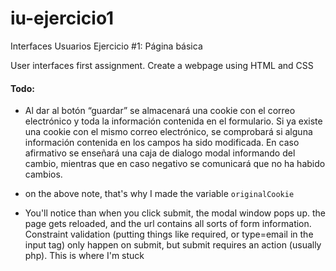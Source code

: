 # iu-ejercicio1
Interfaces Usuarios Ejercicio #1: Página básica

User interfaces first assignment. Create a webpage using HTML and CSS

#### Todo:
* Al dar al botón “guardar” se almacenará una cookie con el correo electrónico y
toda la información contenida en el formulario. Si ya existe una cookie con el
mismo correo electrónico, se comprobará si alguna información contenida en
los campos ha sido modificada. En caso afirmativo se enseñará una caja de
dialogo modal informando del cambio, mientras que en caso negativo se
comunicará que no ha habido cambios.

* on the above note, that's why I made the variable `originalCookie`
* You'll notice than when you click submit, the modal window pops up. the page gets reloaded, and the url contains all sorts of form information. Constraint validation (putting things like required, or type=email in the input tag) only happen on submit, but submit requires an action (usually php). This is where I'm stuck
